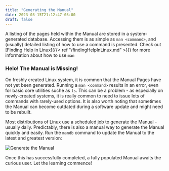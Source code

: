 ```yaml
---
title: "Generating the Manual"
date: 2023-03-15T21:12:47-03:00
draft: false 
---
```


A listing of the pages held within the Manual are stored in a system-generated database.  Accessing them is as simple as `man <command>`, and (usually) detailed listing of how to use a command is presented. Check out [Finding Help in Linux]({{< ref "/findingHelpInLinux.md" >}}) for more information about how to use `man`
 
### Helo! The Manual is Missing!
On freshly created Linux system, it is common that the Manual Pages have not yet been generated.  Running a `man <command>` results in an error, even for basic core utilities suche as `ls`.  This can be a problem - as especially on newly-created systems, it is really common to need to issue lots of commands with rarely-used options.  It is also worth noting that sometimes the Manual can become outdated during a software update and might need to be rebuilt.

Most distributions of Linux use a scheduled job to generate the Manual - usually daily.  Predictably, there is also a manual way to generate the Manual quickly and easily.  Run the `mandb` command to update the Manual to the latest and greatest version:

![Generate the Manual](https://brad_penney.gitlab.io/learn_enterprise_linux/images/endOfManDBCommand.png)

Once this has successfully completed, a fully populated Manual awaits the curious user.  Let the learning commence!
